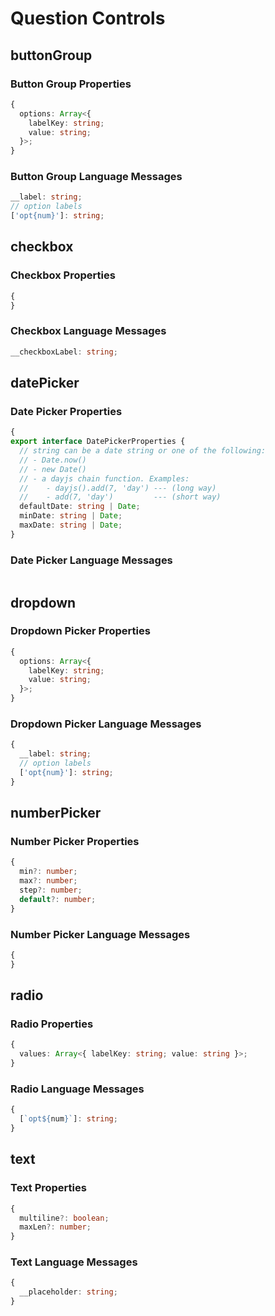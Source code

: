 # Question Controls

## buttonGroup

### Button Group Properties

```typescript
{
  options: Array<{
    labelKey: string;
    value: string;
  }>;
}
```

### Button Group Language Messages

```typescript
__label: string;
// option labels
['opt{num}']: string;
```

## checkbox

### Checkbox Properties

```typescript
{
}
```

### Checkbox Language Messages

```typescript
__checkboxLabel: string;
```

## datePicker

### Date Picker Properties

```typescript
{
export interface DatePickerProperties {
  // string can be a date string or one of the following:
  // - Date.now()
  // - new Date()
  // - a dayjs chain function. Examples:
  //    - dayjs().add(7, 'day') --- (long way)
  //    - add(7, 'day')         --- (short way)
  defaultDate: string | Date;
  minDate: string | Date;
  maxDate: string | Date;
}
```

### Date Picker Language Messages

```typescript

```

## dropdown

### Dropdown Picker Properties

```typescript
{
  options: Array<{
    labelKey: string;
    value: string;
  }>;
}
```

### Dropdown Picker Language Messages

```typescript
{
  __label: string;
  // option labels
  ['opt{num}']: string;
}
```

## numberPicker

### Number Picker Properties

```typescript
{
  min?: number;
  max?: number;
  step?: number;
  default?: number;
}
```

### Number Picker Language Messages

```typescript
{
}
```

## radio

### Radio Properties

```typescript
{
  values: Array<{ labelKey: string; value: string }>;
}
```

### Radio Language Messages

```typescript
{
  [`opt${num}`]: string;
}
```

## text

### Text Properties

```typescript
{
  multiline?: boolean;
  maxLen?: number;
}
```

### Text Language Messages

```typescript
{
  __placeholder: string;
}
```
